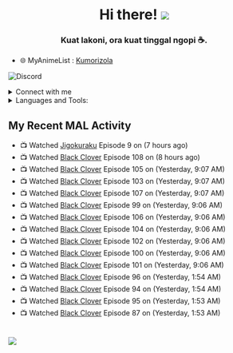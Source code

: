 <h1 align="center">Hi there! <img src="https://media.giphy.com/media/hvRJCLFzcasrR4ia7z/giphy.gif" width="25px"> </h1>
<h3 align="center">Kuat lakoni, ora kuat tinggal ngopi ☕.</h3>

- 🌐 MyAnimeList : [Kumorizola](https://myanimelist.net/animelist/Kumorizola)

![Discord](https://discord.c99.nl/widget/theme-3/761213268009943051.png)
<details>
      <summary>Connect with me</summary>
    <p align="left">
        <a href="https://www.facebook.com/kumori.hartley.1" target="blank"><img align="center"
                src="https://raw.githubusercontent.com/rahuldkjain/github-profile-readme-generator/master/src/images/icons/Social/facebook.svg"
                alt="kumori hartley" height="30" width="40" /></a>
        <a href="https://www.instagram.com/kumorizola/" target="blank"><img align="center"
                src="https://raw.githubusercontent.com/rahuldkjain/github-profile-readme-generator/master/src/images/icons/Social/instagram.svg"
                alt="kumorizola" height="30" width="40" /></a>
        <a href="https://discord.com" target="blank"><img align="center"
                src="https://raw.githubusercontent.com/rahuldkjain/github-profile-readme-generator/master/src/images/icons/Social/discord.svg"
                alt="Kumori#5882" height="30" width="40" /></a>
    </p>
</details>

<details>
    <summary align="left">Languages and Tools:</summary>
<p align="left">
      <a href="https://www.w3schools.com/css/" target="_blank">
        <img src="https://raw.githubusercontent.com/devicons/devicon/master/icons/css3/css3-original-wordmark.svg"
            alt="css3" width="40" height="40" /> </a> <a href="https://www.w3.org/html/" target="_blank"> <img
            src="https://raw.githubusercontent.com/devicons/devicon/master/icons/html5/html5-original-wordmark.svg"
            alt="html5" width="40" height="40" /> </a> <a href="https://www.java.com" target="_blank"> <img
            src="https://raw.githubusercontent.com/devicons/devicon/master/icons/java/java-original.svg" alt="java"
            width="40" height="40" /> </a> <a href="https://developer.mozilla.org/en-US/docs/Web/JavaScript"
            target="_blank"> <img
            src="https://raw.githubusercontent.com/devicons/devicon/master/icons/javascript/javascript-original.svg"
            alt="javascript" width="40" height="40" /> </a> <a href="https://nodejs.org" target="_blank"> <img
            src="https://raw.githubusercontent.com/devicons/devicon/master/icons/nodejs/nodejs-original-wordmark.svg"
            alt="nodejs" width="40" height="40" /> </a> <a href="https://www.python.org" target="_blank"> <img
            src="https://raw.githubusercontent.com/devicons/devicon/master/icons/python/python-original.svg"
            alt="python" width="40" height="40" /> </a> <a href="https://www.typescriptlang.org/" target="_blank"> <img
            src="https://raw.githubusercontent.com/devicons/devicon/master/icons/typescript/typescript-original.svg" 
            alt="typescript" width="40" height="40" /> </a> <a href="https://www.photoshop.com/en" target="_blank"> <img
            src="https://upload.wikimedia.org/wikipedia/commons/a/af/Adobe_Photoshop_CC_icon.svg" alt="photoshop" width="40" height="40"/> </a>
            <a href="https://www.adobe.com/products/premiere.html" target="_blank"> <img
            src="https://upload.wikimedia.org/wikipedia/commons/4/40/Adobe_Premiere_Pro_CC_icon.svg" alt="Premiere pro" width="40" height="40"/> </a>
            <a href="https://www.adobe.com/in/products/illustrator.html" target="_blank"> <img 
            src="https://upload.wikimedia.org/wikipedia/commons/f/fb/Adobe_Illustrator_CC_icon.svg" alt="illustrator" width="40" height="40"/> </a>
      
 </details>
 
 <h2> My Recent MAL Activity</h2>
<!-- MAL_ACTIVITY:start -->

- 📺 Watched [Jigokuraku](https://MyAnimeList.net/anime.php?id=46569) Episode 9 on (7 hours ago)
- 📺 Watched [Black Clover](https://MyAnimeList.net/anime.php?id=34572) Episode 108 on (8 hours ago)
- 📺 Watched [Black Clover](https://MyAnimeList.net/anime.php?id=34572) Episode 105 on (Yesterday, 9:07 AM)
- 📺 Watched [Black Clover](https://MyAnimeList.net/anime.php?id=34572) Episode 103 on (Yesterday, 9:07 AM)
- 📺 Watched [Black Clover](https://MyAnimeList.net/anime.php?id=34572) Episode 107 on (Yesterday, 9:07 AM)
- 📺 Watched [Black Clover](https://MyAnimeList.net/anime.php?id=34572) Episode 99 on (Yesterday, 9:06 AM)
- 📺 Watched [Black Clover](https://MyAnimeList.net/anime.php?id=34572) Episode 106 on (Yesterday, 9:06 AM)
- 📺 Watched [Black Clover](https://MyAnimeList.net/anime.php?id=34572) Episode 104 on (Yesterday, 9:06 AM)
- 📺 Watched [Black Clover](https://MyAnimeList.net/anime.php?id=34572) Episode 102 on (Yesterday, 9:06 AM)
- 📺 Watched [Black Clover](https://MyAnimeList.net/anime.php?id=34572) Episode 100 on (Yesterday, 9:06 AM)
- 📺 Watched [Black Clover](https://MyAnimeList.net/anime.php?id=34572) Episode 101 on (Yesterday, 9:06 AM)
- 📺 Watched [Black Clover](https://MyAnimeList.net/anime.php?id=34572) Episode 96 on (Yesterday, 1:54 AM)
- 📺 Watched [Black Clover](https://MyAnimeList.net/anime.php?id=34572) Episode 94 on (Yesterday, 1:54 AM)
- 📺 Watched [Black Clover](https://MyAnimeList.net/anime.php?id=34572) Episode 95 on (Yesterday, 1:53 AM)
- 📺 Watched [Black Clover](https://MyAnimeList.net/anime.php?id=34572) Episode 87 on (Yesterday, 1:53 AM)

<!-- MAL_ACTIVITY:end -->

  
<h2 align="left"> <img src="https://media.discordapp.net/attachments/918405470073520168/919220018355523584/ezgif.com-gif-maker_1.gif">

